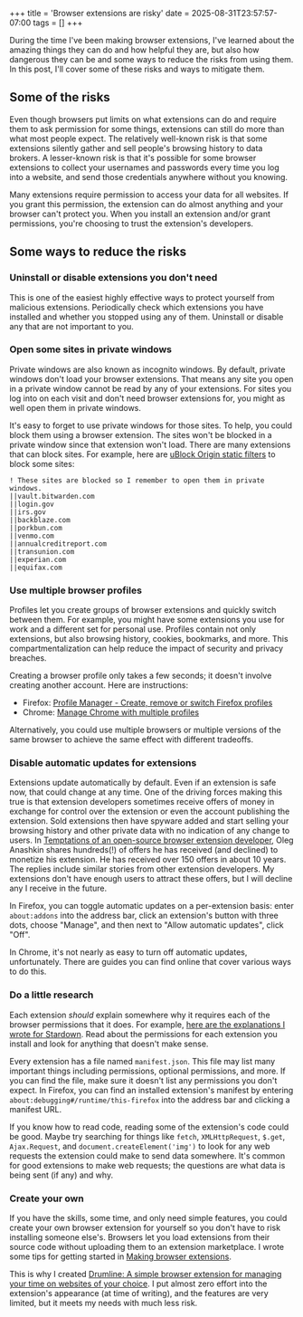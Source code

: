 +++
title = 'Browser extensions are risky'
date = 2025-08-31T23:57:57-07:00
tags = []
+++

During the time I've been making browser extensions, I've learned about the amazing things they can do and how helpful they are, but also how dangerous they can be and some ways to reduce the risks from using them. In this post, I'll cover some of these risks and ways to mitigate them.

## Some of the risks

Even though browsers put limits on what extensions can do and require them to ask permission for some things, extensions can still do more than what most people expect. The relatively well-known risk is that some extensions silently gather and sell people's browsing history to data brokers. A lesser-known risk is that it's possible for some browser extensions to collect your usernames and passwords every time you log into a website, and send those credentials anywhere without you knowing.

Many extensions require permission to access your data for all websites. If you grant this permission, the extension can do almost anything and your browser can't protect you. When you install an extension and/or grant permissions, you're choosing to trust the extension's developers.

## Some ways to reduce the risks

### Uninstall or disable extensions you don't need

This is one of the easiest highly effective ways to protect yourself from malicious extensions. Periodically check which extensions you have installed and whether you stopped using any of them. Uninstall or disable any that are not important to you.

### Open some sites in private windows

Private windows are also known as incognito windows. By default, private windows don't load your browser extensions. That means any site you open in a private window cannot be read by any of your extensions. For sites you log into on each visit and don't need browser extensions for, you might as well open them in private windows.

It's easy to forget to use private windows for those sites. To help, you could block them using a browser extension. The sites won't be blocked in a private window since that extension won't load. There are many extensions that can block sites. For example, here are [uBlock Origin static filters](https://github.com/gorhill/uBlock/wiki/Static-filter-syntax) to block some sites:

```text
! These sites are blocked so I remember to open them in private windows.
||vault.bitwarden.com
||login.gov
||irs.gov
||backblaze.com
||porkbun.com
||venmo.com
||annualcreditreport.com
||transunion.com
||experian.com
||equifax.com
```

### Use multiple browser profiles

Profiles let you create groups of browser extensions and quickly switch between them. For example, you might have some extensions you use for work and a different set for personal use. Profiles contain not only extensions, but also browsing history, cookies, bookmarks, and more. This compartmentalization can help reduce the impact of security and privacy breaches.

Creating a browser profile only takes a few seconds; it doesn't involve creating another account. Here are instructions:

- Firefox: [Profile Manager - Create, remove or switch Firefox profiles](https://support.mozilla.org/en-US/kb/profile-manager-create-remove-switch-firefox-profiles)
- Chrome: [Manage Chrome with multiple profiles](https://support.google.com/chrome/answer/2364824)

Alternatively, you could use multiple browsers or multiple versions of the same browser to achieve the same effect with different tradeoffs.

### Disable automatic updates for extensions

Extensions update automatically by default. Even if an extension is safe now, that could change at any time. One of the driving forces making this true is that extension developers sometimes receive offers of money in exchange for control over the extension or even the account publishing the extension. Sold extensions then have spyware added and start selling your browsing history and other private data with no indication of any change to users. In [Temptations of an open-source browser extension developer](https://github.com/extesy/hoverzoom/discussions/670), Oleg Anashkin shares hundreds(!) of offers he has received (and declined) to monetize his extension. He has received over 150 offers in about 10 years. The replies include similar stories from other extension developers. My extensions don't have enough users to attract these offers, but I will decline any I receive in the future.

In Firefox, you can toggle automatic updates on a per-extension basis: enter `about:addons` into the address bar, click an extension's button with three dots, choose "Manage", and then next to "Allow automatic updates", click "Off".

In Chrome, it's not nearly as easy to turn off automatic updates, unfortunately. There are guides you can find online that cover various ways to do this.

### Do a little research

Each extension *should* explain somewhere why it requires each of the browser permissions that it does. For example, [here are the explanations I wrote for Stardown](https://github.com/Stardown-app/Stardown/blob/main/docs/permissions.md). Read about the permissions for each extension you install and look for anything that doesn't make sense.

Every extension has a file named `manifest.json`. This file may list many important things including permissions, optional permissions, and more. If you can find the file, make sure it doesn't list any permissions you don't expect. In Firefox, you can find an installed extension's manifest by entering `about:debugging#/runtime/this-firefox` into the address bar and clicking a manifest URL.

If you know how to read code, reading some of the extension's code could be good. Maybe try searching for things like `fetch`, `XMLHttpRequest`, `$.get`, `Ajax.Request`, and `document.createElement('img')` to look for any web requests the extension could make to send data somewhere. It's common for good extensions to make web requests; the questions are what data is being sent (if any) and why.

### Create your own

If you have the skills, some time, and only need simple features, you could create your own browser extension for yourself so you don't have to risk installing someone else's. Browsers let you load extensions from their source code without uploading them to an extension marketplace. I wrote some tips for getting started in [Making browser extensions](/posts/making-browser-extensions.md).

This is why I created [Drumline: A simple browser extension for managing your time on websites of your choice](https://github.com/wheelercj/drumline). I put almost zero effort into the extension's appearance (at time of writing), and the features are very limited, but it meets my needs with much less risk.
